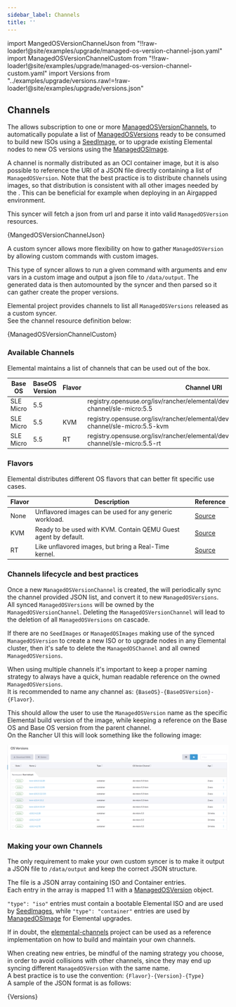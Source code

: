 ```yaml
---
sidebar_label: Channels
title: ''
---
```


<head>
  <link rel="canonical" href="https://elemental.docs.rancher.com/channels"/>
</head>

import MangedOSVersionChannelJson from "!!raw-loader!@site/examples/upgrade/managed-os-version-channel-json.yaml"
import ManagedOSVersionChannelCustom from "!!raw-loader!@site/examples/upgrade/managed-os-version-channel-custom.yaml"
import Versions from "../examples/upgrade/versions.raw!=!raw-loader!@site/examples/upgrade/versions.json"

## Channels

The <Vars name="elemental_operator_name"/> allows subscription to one or more [ManagedOSVersionChannels](./managedosversionchannel-reference.md), to automatically populate a list of [ManagedOSVersions](./managedosversion-reference.md) ready to be consumed to build new ISOs using a [SeedImage](./seedimage-reference.md), or to upgrade existing Elemental nodes to new OS versions using the [ManagedOSImage](./managedosimage-reference.md).  

A channel is normally distributed as an OCI container image, but it is also possible to reference the URI of a JSON file directly containing a list of `ManagedOSVersion`. Note that the best practice is to distribute channels using images, so that distribution is consistent with all other images needed by the <Vars name="elemental_operator_name"/>. This can be beneficial for example when deploying in an Airgapped environment.

<Tabs>
<TabItem value="jsonSyncer" label="Json syncer">

This syncer will fetch a json from url and parse it into valid `ManagedOSVersion` resources.

<CodeBlock language="yaml" title="managed-os-version-channel-json.yaml" showLineNumbers>{MangedOSVersionChannelJson}</CodeBlock>

</TabItem>
<TabItem value="customSyncer" label="Custom syncer">

A custom syncer allows more flexibility on how to gather `ManagedOSVersion` by allowing custom commands with custom images.

This type of syncer allows to run a given command with arguments and env vars in a custom image and output a json file to `/data/output`.
The generated data is then automounted by the syncer and then parsed so it can gather create the proper versions.

Elemental project provides channels to list all `ManagedOSVersions` released as a custom syncer.  
See the channel resource definition below:

<CodeBlock language="yaml" title="managed-os-version-channel.yaml" showLineNumbers>{ManagedOSVersionChannelCustom}</CodeBlock>

</TabItem>
</Tabs>

### Available Channels

Elemental maintains a list of channels that can be used out of the box.  

| Base OS           | BaseOS Version | Flavor | Channel URI                                                                                            |
|-------------------|----------------|--------|--------------------------------------------------------------------------------------------------------|
| SLE Micro         | 5.5            |        | registry.opensuse.org/isv/rancher/elemental/dev/containers/rancher/elemental-channel/sle-micro:5.5     |
| SLE Micro         | 5.5            | KVM    | registry.opensuse.org/isv/rancher/elemental/dev/containers/rancher/elemental-channel/sle-micro:5.5-kvm |
| SLE Micro         | 5.5            | RT     | registry.opensuse.org/isv/rancher/elemental/dev/containers/rancher/elemental-channel/sle-micro:5.5-rt  |

### Flavors

Elemental distributes different OS flavors that can better fit specific use cases.

| Flavor | Description                                                     | Reference                                                                                         |
|--------|-----------------------------------------------------------------|---------------------------------------------------------------------------------------------------|
| None   | Unflavored images can be used for any generic workload.         | [Source](https://github.com/rancher/elemental/blob/v2.0.x/.obs/dockerfile/slem-os/Dockerfile)     |
| KVM    | Ready to be used with KVM. Contain QEMU Guest agent by default. | [Source](https://github.com/rancher/elemental/blob/v2.0.x/.obs/dockerfile/slem-kvm-os/Dockerfile) |
| RT     | Like unflavored images, but bring a Real-Time kernel.           | [Source](https://github.com/rancher/elemental/blob/v2.0.x/.obs/dockerfile/slem-rt-os/Dockerfile)  |

### Channels lifecycle and best practices

Once a new `ManagedOSVersionChannel` is created, the <Vars name="elemental_operator_name"/> will periodically sync the channel provided JSON list, and convert it to new `ManagedOSVersions`.  
All synced `ManagedOSVersions` will be owned by the `ManagedOSVersionChannel`. Deleting the `ManagedOSVersionChannel` will lead to the deletion of all `ManagedOSVersions` on cascade.  

If there are no `SeedImages` or `ManagedOSImages` making use of the synced `ManagedOSVersion` to create a new ISO or to upgrade nodes in any Elemental cluster, then it's safe to delete the `ManagedOSChannel` and all owned `ManagedOSVersions`.  

When using multiple channels it's important to keep a proper naming strategy to always have a quick, human readable reference on the owned `ManagedOSVersions`.  
It is recommended to name any channel as: `{BaseOS}-{BaseOSVersion}-{Flavor}`.  

This should allow the user to use the `ManagedOSVersion` name as the specific Elemental build version of the image, while keeping a reference on the Base OS and Base OS version from the parent channel.  
On the Rancher UI this will look something like the following image:  

![Channel naming](images/channel-naming.png)

### Making your own Channels

The only requirement to make your own custom syncer is to make it output a JSON file to `/data/output` and keep the correct JSON structure.  

The file is a JSON array containing ISO and Container entries.  
Each entry in the array is mapped 1:1 with a [ManagedOSVersion](./managedosversion-reference.md) object.  

`"type": "iso"` entries must contain a bootable Elemental ISO and are used by [SeedImages](./seedimage-reference.md), while `"type": "container"` entries are used by [ManagedOSImage](./managedosimage-reference.md) for Elemental upgrades.  

If in doubt, the [elemental-channels](https://github.com/rancher-sandbox/elemental-channels) project can be used as a reference implementation on how to build and maintain your own channels.

When creating new entries, be mindful of the naming strategy you choose, in order to avoid collisions with other channels, since they may end up syncing different `ManagedOSVersion` with the same name.  
A best practice is to use the convention: `{Flavor}-{Version}-{Type}`  
A sample of the JSON format is as follows:  

<CodeBlock language="json" title="versions.json" showLineNumbers>{Versions}</CodeBlock>
